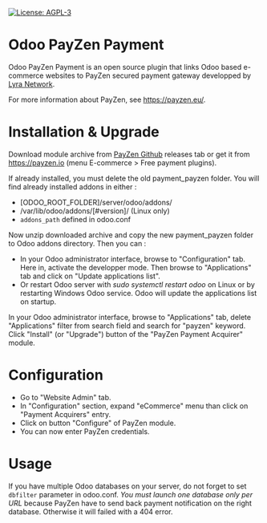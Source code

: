 [![License: AGPL-3](https://img.shields.io/badge/licence-AGPL--3-blue.svg "License: AGPL-3")](http://www.gnu.org/licenses/agpl-3.0-standalone.html)

# Odoo PayZen Payment

Odoo PayZen Payment is an open source plugin that links Odoo based e-commerce websites to PayZen secured payment gateway developped by [Lyra Network](https://www.lyra-network.com/).

For more information about PayZen, see https://payzen.eu/.

# Installation & Upgrade
Download module archive from [PayZen Github](https://github.com/payzen/plugin-odoo) releases tab or get it from https://payzen.io (menu E-commerce > Free payment plugins).

If already installed, you must delete the old payment_payzen folder. You will find already installed addons in either :

* [ODOO_ROOT_FOLDER]/server/odoo/addons/
* /var/lib/odoo/addons/[#version]/ (Linux only)
* `addons_path` defined in odoo.conf

Now unzip downloaded archive and copy the new payment_payzen folder to Odoo addons directory. Then you can :

* In your Odoo administrator interface, browse to "Configuration" tab. Here in, activate the developper mode. Then browse to "Applications" tab and click on "Update applications list".
* Or restart Odoo server with *sudo systemctl restart odoo* on Linux or by restarting Windows Odoo service. Odoo will update the applications list on startup.

In your Odoo administrator interface, browse to "Applications" tab, delete "Applications" filter from search field and search for "payzen" keyword. Click
"Install" (or "Upgrade") button of the "PayZen Payment Acquirer" module.

# Configuration

- Go to "Website Admin" tab.
- In "Configuration" section, expand "eCommerce" menu than click on "Payment Acquirers" entry.
- Click on button "Configure" of PayZen module.
- You can now enter PayZen credentials.

# Usage

If you have multiple Odoo databases on your server, do not forget to set `dbfilter` parameter in odoo.conf. _You must launch one database only per URL_ because PayZen have to send back payment notification on the right database. Otherwise it will failed with a 404 error.
